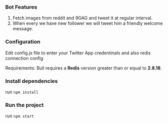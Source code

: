 ### Bot Features
1. Fetch images from reddit and 9GAG and tweet it at regular interval.
1. When every we have new follower we will tweet him a friendly welcome message.

### Configuration
Edit config.js file to enter your Twitter App credentinals and also redis connection config

Requirements: Bull requires a **Redis** version greater than or equal to **2.8.18**.

### Install dependencies
run `npm install`

### Run the project
run `npm start`
